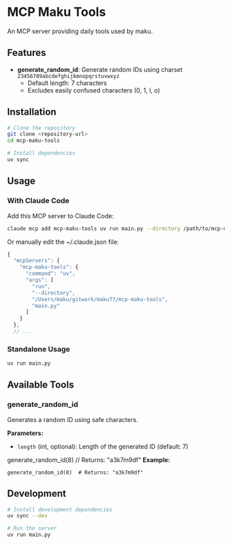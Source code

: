 # MCP Maku Tools

An MCP server providing daily tools used by maku.

## Features

- **generate_random_id**: Generate random IDs using charset `23456789abcdefghijkmnopqrstuvwxyz`
  - Default length: 7 characters
  - Excludes easily confused characters (0, 1, l, o)

## Installation

```bash
# Clone the repository
git clone <repository-url>
cd mcp-maku-tools

# Install dependencies
uv sync
```

## Usage

### With Claude Code

Add this MCP server to Claude Code:

```bash
claude mcp add mcp-maku-tools uv run main.py --directory /path/to/mcp-maku-tools
```


Or manually edit the ~/.claude.json file:

```js
{
  "mcpServers": {
    "mcp-maku-tools": {
      "command": "uv",
      "args": [
        "run",
        "--directory",
        "/Users/maku/gitwork/maku77/mcp-maku-tools",
        "main.py"
      ]
    }
  },
  // ...
```


### Standalone Usage

```bash
uv run main.py
```

## Available Tools

### generate_random_id

Generates a random ID using safe characters.


**Parameters:**
- `length` (int, optional): Length of the generated ID (default: 7)

generate_random_id(8)  // Returns: "a3k7m9df"
**Example:**

```
generate_random_id(8)  # Returns: "a3k7m9df"
```

## Development

```bash
# Install development dependencies
uv sync --dev

# Run the server
uv run main.py
```
